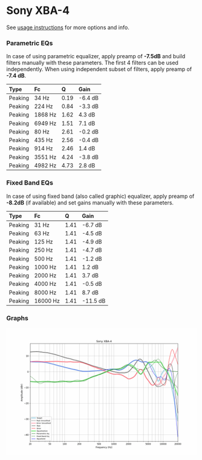 # Sony XBA-4
See [usage instructions](https://github.com/jaakkopasanen/AutoEq#usage) for more options and info.

### Parametric EQs
In case of using parametric equalizer, apply preamp of **-7.5dB** and build filters manually
with these parameters. The first 4 filters can be used independently.
When using independent subset of filters, apply preamp of **-7.4 dB**.

| Type    | Fc      |    Q | Gain    |
|:--------|:--------|:-----|:--------|
| Peaking | 34 Hz   | 0.19 | -6.4 dB |
| Peaking | 224 Hz  | 0.84 | -3.3 dB |
| Peaking | 1868 Hz | 1.62 | 4.3 dB  |
| Peaking | 6949 Hz | 1.51 | 7.1 dB  |
| Peaking | 80 Hz   | 2.61 | -0.2 dB |
| Peaking | 435 Hz  | 2.56 | -0.4 dB |
| Peaking | 914 Hz  | 2.46 | 1.4 dB  |
| Peaking | 3551 Hz | 4.24 | -3.8 dB |
| Peaking | 4982 Hz | 4.73 | 2.8 dB  |

### Fixed Band EQs
In case of using fixed band (also called graphic) equalizer, apply preamp of **-8.2dB**
(if available) and set gains manually with these parameters.

| Type    | Fc       |    Q | Gain     |
|:--------|:---------|:-----|:---------|
| Peaking | 31 Hz    | 1.41 | -6.7 dB  |
| Peaking | 63 Hz    | 1.41 | -4.5 dB  |
| Peaking | 125 Hz   | 1.41 | -4.9 dB  |
| Peaking | 250 Hz   | 1.41 | -4.7 dB  |
| Peaking | 500 Hz   | 1.41 | -1.2 dB  |
| Peaking | 1000 Hz  | 1.41 | 1.2 dB   |
| Peaking | 2000 Hz  | 1.41 | 3.7 dB   |
| Peaking | 4000 Hz  | 1.41 | -0.5 dB  |
| Peaking | 8000 Hz  | 1.41 | 8.7 dB   |
| Peaking | 16000 Hz | 1.41 | -11.5 dB |

### Graphs
![](./Sony%20XBA-4.png)